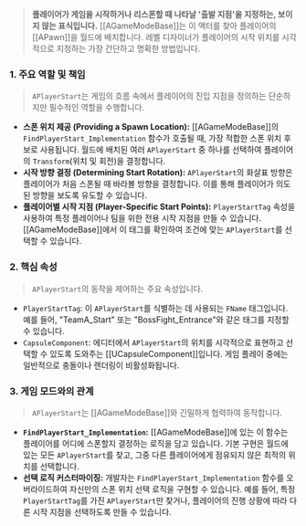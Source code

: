 > **플레이어가 게임을 시작하거나 리스폰할 때 나타날 '출발 지점'을 지정하는, 보이지 않는 표식입니다.** [[AGameModeBase]]는 이 액터를 찾아 플레이어의 [[APawn]]을 월드에 배치합니다. 레벨 디자이너가 플레이어의 시작 위치를 시각적으로 지정하는 가장 간단하고 명확한 방법입니다.

### **1. 주요 역할 및 책임**
> `APlayerStart`는 게임의 흐름 속에서 플레이어의 진입 지점을 정의하는 단순하지만 필수적인 역할을 수행합니다.
* **스폰 위치 제공 (Providing a Spawn Location):**
    [[AGameModeBase]]의 `FindPlayerStart_Implementation` 함수가 호출될 때, 가장 적합한 스폰 위치 후보로 사용됩니다. 월드에 배치된 여러 `APlayerStart` 중 하나를 선택하여 플레이어의 `Transform`(위치 및 회전)을 결정합니다.
* **시작 방향 결정 (Determining Start Rotation):**
    `APlayerStart`의 화살표 방향은 플레이어가 처음 스폰될 때 바라볼 방향을 결정합니다. 이를 통해 플레이어가 의도된 방향을 보도록 유도할 수 있습니다.
* **플레이어별 시작 지점 (Player-Specific Start Points):**
    `PlayerStartTag` 속성을 사용하여 특정 플레이어나 팀을 위한 전용 시작 지점을 만들 수 있습니다. [[AGameModeBase]]에서 이 태그를 확인하여 조건에 맞는 `APlayerStart`를 선택할 수 있습니다.

### **2. 핵심 속성**
> `APlayerStart`의 동작을 제어하는 주요 속성입니다.
* `PlayerStartTag`:
    이 `APlayerStart`를 식별하는 데 사용되는 `FName` 태그입니다. 예를 들어, "TeamA_Start" 또는 "BossFight_Entrance"와 같은 태그를 지정할 수 있습니다.
* `CapsuleComponent`:
    에디터에서 `APlayerStart`의 위치를 시각적으로 표현하고 선택할 수 있도록 도와주는 [[UCapsuleComponent]]입니다. 게임 플레이 중에는 일반적으로 충돌이나 렌더링이 비활성화됩니다.

### **3. 게임 모드와의 관계**
> `APlayerStart`는 [[AGameModeBase]]와 긴밀하게 협력하여 동작합니다.
* **`FindPlayerStart_Implementation`:**
    [[AGameModeBase]]에 있는 이 함수는 플레이어를 어디에 스폰할지 결정하는 로직을 담고 있습니다. 기본 구현은 월드에 있는 모든 `APlayerStart`를 찾고, 그중 다른 플레이어에게 점유되지 않은 최적의 위치를 선택합니다.
* **선택 로직 커스터마이징:**
    개발자는 `FindPlayerStart_Implementation` 함수를 오버라이드하여 자신만의 스폰 위치 선택 로직을 구현할 수 있습니다. 예를 들어, 특정 `PlayerStartTag`를 가진 `APlayerStart`만 찾거나, 플레이어의 진행 상황에 따라 다른 시작 지점을 선택하도록 만들 수 있습니다.